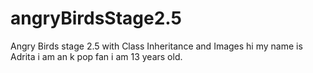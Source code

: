 # angryBirdsStage2.5
Angry Birds stage 2.5 with Class Inheritance and Images
hi my name is Adrita i am an k pop fan i am 13 years old.